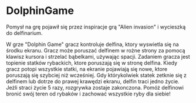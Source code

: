 # DolphinGame
Pomysł na grę pojawił się przez inspiracje grą "Alien invasion" i wycieszką do delfinarium.

W grze "Dolphin Game" gracz kontroluje delfina, ktory wyswietla się na środku ekranu. 
Gracz może poruszać delfinem w rożne strony za pomocą klawisz kursora i strzelać bąbelkami, używając spacji. 
Zadaniem gracza jest topienie statków rybackich, ktore poruszają się w stronę delfina. 
Kiedy gracz potopi wszystkie statki, na ekranie pojawiają się nowe, ktore poruszają się szybciej niż wcześniej.
Gdy którykolwiek statek zetknie się z delfinem lub dotrze do prawej krawędzi ekranu, delfin traci jedno życie.
Jeżli straci życie 5 razy, rozgrywka zostaje zakonczona.
Pomóż delfinowi bronić swój teren od rybaków i zachować wszystkie ryby dla siebie!
